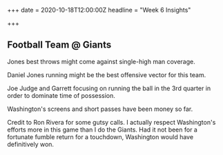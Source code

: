 +++
date = 2020-10-18T12:00:00Z
headline = "Week 6 Insights"

+++
## Football Team @ Giants

Jones best throws might come against single-high man coverage. 

Daniel Jones running might be the best offensive vector for this team.

Joe Judge and Garrett focusing on running the ball in the 3rd quarter in order to dominate time of possession.

Washington's screens and short passes have been money so far.

Credit to Ron Rivera for some gutsy calls. I actually respect Washington's efforts more in this game than I do the Giants. Had it not been for a fortunate fumble return for a touchdown, Washington would have definitively won.